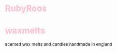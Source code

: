 <!doctype html> 
<html>
  <head>
  <title>RubyRoos</title>
  <style>
    h1 {
      color: pink;
      }
  </style>
  </head>
 <body> 
   <h1>RubyRoos</h1>
   <h1>waxmelts</h1>
  
   <p1>scented wax melts and candles handmade in england</p1>
  </body>
</html>
